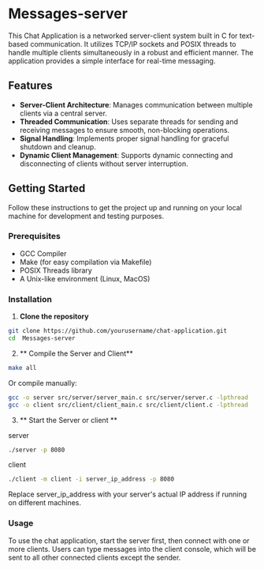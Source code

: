 # Messages-server

This Chat Application is a networked server-client system built in C for text-based communication.
It utilizes TCP/IP sockets and POSIX threads to handle multiple clients simultaneously in a robust and efficient manner.
The application provides a simple interface for real-time messaging.

## Features

- **Server-Client Architecture**: Manages communication between multiple clients via a central server.
- **Threaded Communication**: Uses separate threads for sending and receiving messages to ensure smooth, non-blocking operations.
- **Signal Handling**: Implements proper signal handling for graceful shutdown and cleanup.
- **Dynamic Client Management**: Supports dynamic connecting and disconnecting of clients without server interruption.

## Getting Started

Follow these instructions to get the project up and running on your local machine for development and testing purposes.

### Prerequisites

- GCC Compiler
- Make (for easy compilation via Makefile)
- POSIX Threads library
- A Unix-like environment (Linux, MacOS)

### Installation

1. **Clone the repository**

```bash
git clone https://github.com/yourusername/chat-application.git
cd  Messages-server
```

2. ** Compile the Server and Client**

```bash
make all
```

Or compile manually:

```bash
gcc -o server src/server/server_main.c src/server/server.c -lpthread
gcc -o client src/client/client_main.c src/client/client.c -lpthread
```

3. ** Start the Server or client **

server

```bash
./server -p 8080
```

client

```bash
./client -m client -i server_ip_address -p 8080
```

Replace server_ip_address with your server's actual IP address if running on different machines.

### Usage

To use the chat application, start the server first, then connect with one or more clients. Users can type messages into the client console, which will be sent to all other connected clients except the sender.
